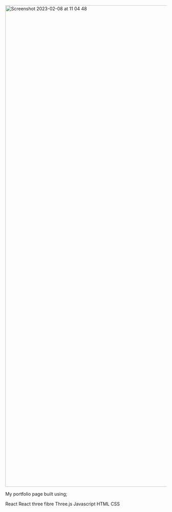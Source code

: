 <img width="1503" alt="Screenshot 2023-02-08 at 11 04 48" src="https://user-images.githubusercontent.com/106409250/217512693-9503cf46-2299-4ebb-bd9d-3c5f781868b3.png">

My portfolio page built using;

React
React three fibre
Three.js
Javascript
HTML
CSS
